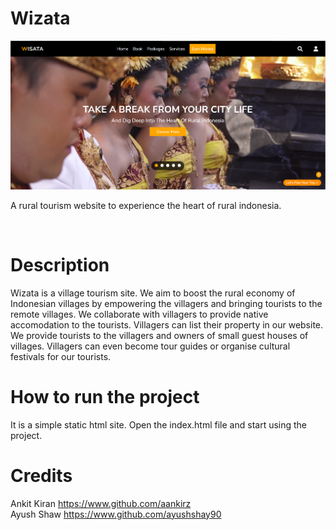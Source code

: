 # Wizata
![Wisata](https://github.com/Aankirz/Tourism-website/blob/main/homepage-image.png)
<p>A rural tourism website to experience the heart of rural indonesia.</p>
<br>

# Description
Wizata is a village tourism site. We aim to boost the rural economy of Indonesian villages by empowering the villagers and bringing tourists to the remote villages. We collaborate with villagers to provide native accomodation to the tourists. Villagers can list their property in our website. We provide tourists to the villagers and owners of small guest houses of villages. Villagers can even become tour guides or organise cultural festivals for our tourists.

# How to run the project
It is a simple static html site. Open the index.html file and start using the project.

# Credits
Ankit Kiran https://www.github.com/aankirz
<br>
Ayush Shaw https://www.github.com/ayushshay90
<br>
